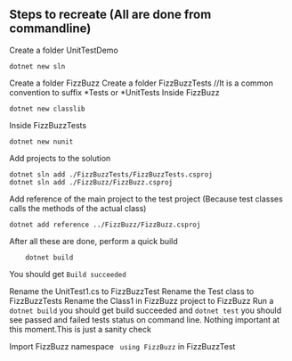 ## Steps to recreate (All are done from commandline)

Create a folder UnitTestDemo

```
dotnet new sln
```

Create a folder FizzBuzz
Create a folder FizzBuzzTests //It is a common convention to suffix *Tests or *UnitTests
Inside FizzBuzz

```
dotnet new classlib
```

Inside FizzBuzzTests

```
dotnet new nunit
```

Add projects to the solution

```
dotnet sln add ./FizzBuzzTests/FizzBuzzTests.csproj
dotnet sln add ./FizzBuzz/FizzBuzz.csproj
```

Add reference of the main project to the test project (Because test classes calls the methods of the actual class)

```
dotnet add reference ../FizzBuzz/FizzBuzz.csproj
```

After all these are done, perform a quick build

```
    dotnet build
```

You should get `Build succeeded`

Rename the UnitTest1.cs to FizzBuzzTest
Rename the Test class to FizzBuzzTests
Rename the Class1 in FizzBuzz project to FizzBuzz
Run a `dotnet build` you should get build succeeded and `dotnet test` you should see passed and failed tests status on command line.
Nothing important at this moment.This is just a sanity check


Import FizzBuzz namespace ` using FizzBuzz` in FizzBuzzTest



